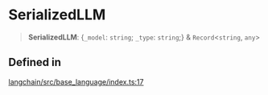 SerializedLLM
=============

> **SerializedLLM**: {`_model`: `string`; `_type`: `string`;} & `Record`<`string`, `any`\>

Defined in[](#defined-in "Direct link to Defined in")
------------------------------------------------------

[langchain/src/base\_language/index.ts:17](https://github.com/hwchase17/langchainjs/blob/1c1274d/langchain/src/base_language/index.ts#L17)